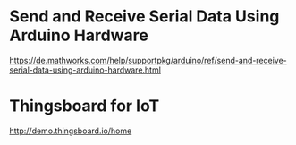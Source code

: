 # Send and Receive Serial Data Using Arduino Hardware
https://de.mathworks.com/help/supportpkg/arduino/ref/send-and-receive-serial-data-using-arduino-hardware.html

# Thingsboard for IoT
http://demo.thingsboard.io/home


